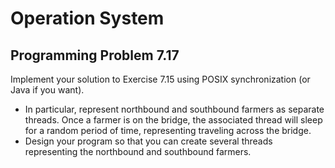 # Operation System
## Programming Problem 7.17
Implement your solution to Exercise 7.15 using POSIX synchronization (or Java if you want). 
* In particular, represent northbound and southbound farmers as separate threads. Once a farmer is on the bridge, the associated thread will sleep for a random period of time, representing traveling across the bridge. 
* Design your program so that you can create several threads representing the northbound and southbound farmers.
